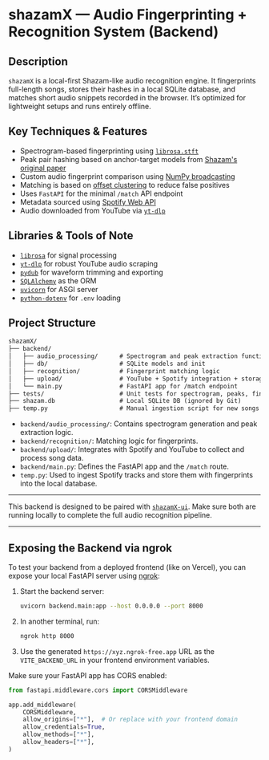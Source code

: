 # shazamX — Audio Fingerprinting + Recognition System (Backend)

## Description

`shazamX` is a local-first Shazam-like audio recognition engine. It fingerprints full-length songs, stores their hashes in a local SQLite database, and matches short audio snippets recorded in the browser. It’s optimized for lightweight setups and runs entirely offline.

## Key Techniques & Features

- Spectrogram-based fingerprinting using [`librosa.stft`](https://librosa.org/doc/latest/generated/librosa.stft.html)
- Peak pair hashing based on anchor-target models from [Shazam's original paper](https://www.ee.columbia.edu/~dpwe/papers/Wang03-shazam.pdf)
- Custom audio fingerprint comparison using [NumPy broadcasting](https://numpy.org/doc/stable/user/basics.broadcasting.html)
- Matching is based on [offset clustering](https://en.wikipedia.org/wiki/Shazam_(service)#Algorithm) to reduce false positives
- Uses `FastAPI` for the minimal `/match` API endpoint
- Metadata sourced using [Spotify Web API](https://developer.spotify.com/documentation/web-api/)
- Audio downloaded from YouTube via [`yt-dlp`](https://github.com/yt-dlp/yt-dlp)

## Libraries & Tools of Note

- [`librosa`](https://librosa.org/) for signal processing
- [`yt-dlp`](https://github.com/yt-dlp/yt-dlp) for robust YouTube audio scraping
- [`pydub`](https://github.com/jiaaro/pydub) for waveform trimming and exporting
- [`SQLAlchemy`](https://www.sqlalchemy.org/) as the ORM
- [`uvicorn`](https://www.uvicorn.org/) for ASGI server
- [`python-dotenv`](https://github.com/theskumar/python-dotenv) for `.env` loading

## Project Structure

```txt
shazamX/
├── backend/
│   ├── audio_processing/      # Spectrogram and peak extraction functions
│   ├── db/                    # SQLite models and init
│   ├── recognition/           # Fingerprint matching logic
│   ├── upload/                # YouTube + Spotify integration + storage pipeline
│   └── main.py                # FastAPI app for /match endpoint
├── tests/                     # Unit tests for spectrogram, peaks, fingerprints
├── shazam.db                  # Local SQLite DB (ignored by Git)
├── temp.py                    # Manual ingestion script for new songs
```

- `backend/audio_processing/`: Contains spectrogram generation and peak extraction logic.
- `backend/recognition/`: Matching logic for fingerprints.
- `backend/upload/`: Integrates with Spotify and YouTube to collect and process song data.
- `backend/main.py`: Defines the FastAPI app and the `/match` route.
- `temp.py`: Used to ingest Spotify tracks and store them with fingerprints into the local database.

---

This backend is designed to be paired with [`shazamX-ui`](https://github.com/yashwant1810/shazamX-ui). Make sure both are running locally to complete the full audio recognition pipeline.

---

## Exposing the Backend via ngrok

To test your backend from a deployed frontend (like on Vercel), you can expose your local FastAPI server using [ngrok](https://ngrok.com/):

1. Start the backend server:
   ```bash
   uvicorn backend.main:app --host 0.0.0.0 --port 8000
   ```

2. In another terminal, run:
   ```bash
   ngrok http 8000
   ```

3. Use the generated `https://xyz.ngrok-free.app` URL as the `VITE_BACKEND_URL` in your frontend environment variables.

Make sure your FastAPI app has CORS enabled:

```python
from fastapi.middleware.cors import CORSMiddleware

app.add_middleware(
    CORSMiddleware,
    allow_origins=["*"],  # Or replace with your frontend domain
    allow_credentials=True,
    allow_methods=["*"],
    allow_headers=["*"],
)
```

